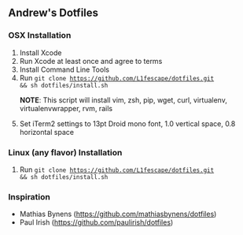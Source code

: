 ## Andrew's Dotfiles

### OSX Installation
1. Install Xcode
2. Run Xcode at least once and agree to terms
3. Install Command Line Tools
4. Run <code>git clone https://github.com/L1fescape/dotfiles.git && sh dotfiles/install.sh</code>
    <p><b>NOTE</b>: This script will install vim, zsh, pip, wget, curl, virtualenv, virtualenvwrapper, rvm, rails</p>
5. Set iTerm2 settings to 13pt Droid mono font, 1.0 vertical space, 0.8 horizontal space

### Linux (any flavor) Installation
1. Run <code>git clone https://github.com/L1fescape/dotfiles.git && sh dotfiles/install.sh</code>

### Inspiration
* Mathias Bynens (https://github.com/mathiasbynens/dotfiles)
* Paul Irish (https://github.com/paulirish/dotfiles)
